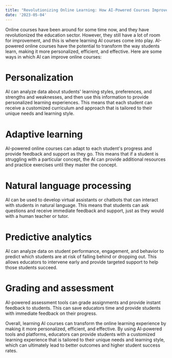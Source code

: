 ```yaml
---
title: "Revolutionizing Online Learning: How AI-Powered Courses Improve Personalization and Efficiency"
date: '2023-05-04'
---
```



Online courses have been around for some time now, and they have revolutionized the education sector. However, they still have a lot of room for improvement, and this is where learning AI courses come into play. AI-powered online courses have the potential to transform the way students learn, making it more personalized, efficient, and effective. Here are some ways in which AI can improve online courses:

# Personalization
AI can analyze data about students' learning styles, preferences, and strengths and weaknesses, and then use this information to provide personalized learning experiences. This means that each student can receive a customized curriculum and approach that is tailored to their unique needs and learning style.

# Adaptive learning
AI-powered online courses can adapt to each student's progress and provide feedback and support as they go. This means that if a student is struggling with a particular concept, the AI can provide additional resources and practice exercises until they master the concept.

# Natural language processing
AI can be used to develop virtual assistants or chatbots that can interact with students in natural language. This means that students can ask questions and receive immediate feedback and support, just as they would with a human teacher or tutor.

# Predictive analytics
AI can analyze data on student performance, engagement, and behavior to predict which students are at risk of falling behind or dropping out. This allows educators to intervene early and provide targeted support to help those students succeed.

# Grading and assessment
AI-powered assessment tools can grade assignments and provide instant feedback to students. This can save educators time and provide students with immediate feedback on their progress.

Overall, learning AI courses can transform the online learning experience by making it more personalized, efficient, and effective. By using AI-powered tools and platforms, educators can provide students with a customized learning experience that is tailored to their unique needs and learning style, which can ultimately lead to better outcomes and higher student success rates.
